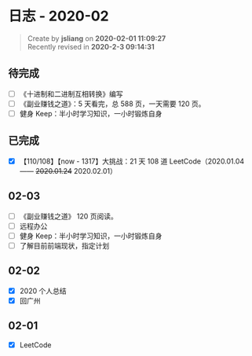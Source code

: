 日志 - 2020-02
===

> Create by **jsliang** on **2020-02-01 11:09:27**  
> Recently revised in **2020-2-3 09:14:31**

## 待完成

* [ ] 《十进制和二进制互相转换》编写
* [ ] 《副业赚钱之道》：5 天看完，总 588 页，一天需要 120 页。
* [ ] 健身 Keep：半小时学习知识，一小时锻炼自身

## 已完成

* [x] 【110/108】【now - 1317】大挑战：21 天 108 道 LeetCode（2020.01.04 —— ~~2020.01.24~~ 2020.02.01）

## 02-03

* [ ] 《副业赚钱之道》 120 页阅读。
* [ ] 远程办公
* [ ] 健身 Keep：半小时学习知识，一小时锻炼自身
* [ ] 了解目前前端现状，指定计划

## 02-02

* [x] 2020 个人总结
* [x] 回广州

## 02-01

* [x] LeetCode